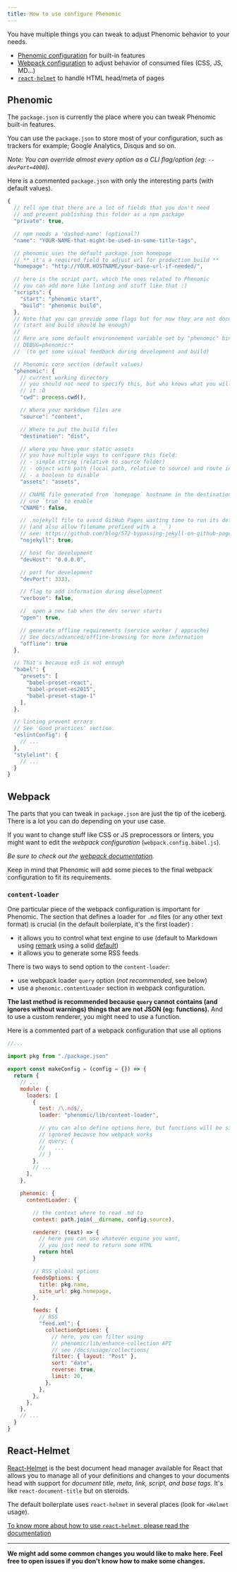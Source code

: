 ```yaml
---
title: How to use configure Phenomic
---
```


You have multiple things you can tweak to adjust Phenomic behavior to your
needs.

- [Phenomic configuration](#phenomic) for built-in features
- [Webpack configuration](#webpack) to adjust behavior of consumed files
  (CSS, JS, MD...)
- [``react-helmet``](#react-helmet) to handle HTML head/meta of pages

## Phenomic

The ``package.json`` is currently the place where you can tweak
Phenomic built-in features.

You can use the ``package.json`` to store most of your configuration,
such as trackers for example; Google Analytics, Disqus and so on.

_Note: You can override almost every option as a CLI flag/option
(eg: ``--devPort=4000``)._

Here is a commented ``package.json`` with only the interesting parts
(with default values).

```js
{
  // tell npm that there are a lot of fields that you don't need
  // and prevent publishing this folder as a npm package
  "private": true,

  // npm needs a 'dashed-name' (optional?)
  "name": "YOUR-NAME-that-might-be-used-in-some-title-tags",

  // phenomic uses the default package.json homepage
  // ** it's a required field to adjust url for production build **
  "homepage": "http://YOUR.HOSTNAME/your-base-url-if-needed/",

  // here is the script part, which the ones related to Phenomic
  // you can add more like linting and stuff like that :)
  "scripts": {
    "start": "phenomic start",
    "build": "phenomic build",
  },
  // Note that you can provide some flags but for now they are not documented
  // (start and build should be enough)
  //
  // Here are some default environnement variable set by "phenomic" bin
  // DEBUG=phenomic:*
  //  (to get some visual feedback during development and build)

  // Phenomic core section (default values)
  "phenomic": {
    // current working directory
    // you should not need to specify this, but who knows what you will do with
    // it :D
    "cwd": process.cwd(),

    // Where your markdown files are
    "source": "content",

    // Where to put the build files
    "destination": "dist",

    // where you have your static assets
    // you have multiple ways to configure this field:
    // - simple string (relative to source folder)
    // - object with path (local path, relative to source) and route in web
    // - a boolean to disable
    "assets": "assets",

    // CNAME file generated from `homepage` hostname in the destination folder
    // use `true` to enable
    "CNAME": false,

    // .nojekyll file to avoid GitHub Pages wasting time to run its default engine
    // (and also allow filename prefixed with a `_`)
    // see: https://github.com/blog/572-bypassing-jekyll-on-github-pages
    "nojekyll": true,

    // host for development
    "devHost": "0.0.0.0",

    // port for development
    "devPort": 3333,

    // flag to add information during development
    "verbose": false,

    //  open a new tab when the dev server starts
    "open": true,

    // generate offline requirements (service worker / appcache)
    // See docs/advanced/offline-browsing for more information
    "offline": true
  },

  // That's because es5 is not enough
  "babel": {
    "presets": [
      "babel-preset-react",
      "babel-preset-es2015",
      "babel-preset-stage-1"
    ],
  },

  // linting prevent errors
  // See 'Good practices' section.
  "eslintConfig": {
    // ...
  },
  "stylelint": {
    // ...
  }
}
```

## Webpack

The parts that you can tweak in ``package.json`` are just the tip of the iceberg.
There is a lot you can do depending on your use case.

If you want to change stuff like CSS or JS preprocessors or linters, you might
want to edit the _webpack configuration_ (``webpack.config.babel.js``).

_Be sure to check out the [webpack documentation](http://webpack.github.io/docs/)._

Keep in mind that Phenomic will add some pieces to the final webpack
configuration to fit its requirements.

### ``content-loader``

One particular piece of the webpack configuration is important for Phenomic.
The section that defines a loader for ``.md`` files (or any other text format)
is crucial (in the default boilerplate, it's the first loader) :

- it allows you to control what text engine to use
  (default to Markdown using [remark](http://remark.js.org/)
  using a solid [default](https://github.com/MoOx/phenomic/blob/master/src/content-loader/default-renderer.js))
- it allows you to generate some RSS feeds

There is two ways to send option to the ``content-loader``:

- use webpack loader ``query`` option (_not recommended_, see below)
- use a ``phenomic.contentLoader`` section in webpack configuration.

**The last method is recommended because ``query`` cannot contains (and ignores
without warnings) things that are not JSON (eg: functions).**
And to use a custom renderer, you might need to use a function.


Here is a commented part of a webpack configuration that use all options

```js
//...

import pkg from "./package.json"

export const makeConfig = (config = {}) => {
  return {
    // ...
    module: {
      loaders: [
        {
          test: /\.md$/,
          loader: "phenomic/lib/content-loader",

          // you can also define options here, but functions will be silently
          // ignored because how webpack works
          // query: {
          //   ...
          // }
        },
        // ...
      ],
    },

    phenomic: {
      contentLoader: {

        // the context where to read .md to
        context: path.join(__dirname, config.source),

        renderer: (text) => {
          // here you can use whatever engine you want,
          // you just need to return some HTML
          return html
        }

        // RSS global options
        feedsOptions: {
          title: pkg.name,
          site_url: pkg.homepage,
        },

        feeds: {
          // RSS
          "feed.xml": {
            collectionOptions: {
              // here, you can filter using
              // phenomic/lib/enhance-collection API
              // see /docs/usage/collections/
              filter: { layout: "Post" },
              sort: "date",
              reverse: true,
              limit: 20,
            },
          },
        },
      },
    },
    // ...
  }
}
```


## React-Helmet

[React-Helmet](https://github.com/nfl/react-helmet) is the best document head
manager available for React that allows you to manage all of your definitions
and changes to your documents head with support for
_document title, meta, link, script, and base tags._
It's like ``react-document-title`` but on steroids.

The default boilerplate uses ``react-helmet`` in several places
(look for ``<Helmet`` usage).

[To know more about how to use ``react-helmet``, please read the documentation](https://github.com/nfl/react-helmet#readme)

---

**We might add some common changes you would like to make here. Feel free to
open issues if you don't know how to make some changes.**
